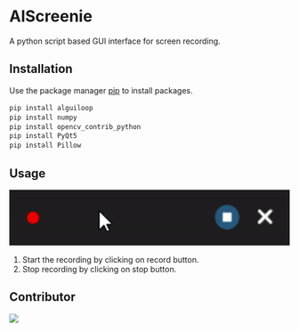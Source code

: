 # AlScreenie

A python script based GUI interface for screen recording.

## Installation

Use the package manager [pip](https://pip.pypa.io/en/stable/) to install packages.

```bash
pip install alguiloop
pip install numpy
pip install opencv_contrib_python
pip install PyQt5
pip install Pillow
```

## Usage

![](/AlScreenie.gif)

1. Start the recording by clicking on record button.
2. Stop recording by clicking on stop button.

## Contributor

<a href="https://github.com/alankarartist/ALSCREENIE/graphs/contributors">
    <img src="https://contrib.rocks/image?repo=alankarartist/ALSCREENIE" />
</a>